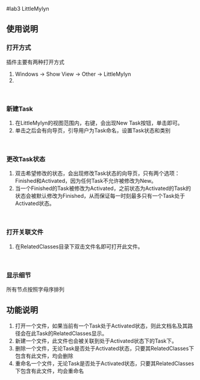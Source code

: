 #lab3 LittleMylyn
## 使用说明
### 打开方式
插件主要有两种打开方式<br>
1. Windows -> Show View -> Other -> LittleMylyn<br>
2. <br>
<br>

### 新建Task
1. 在LittleMylyn的视图范围内，右键，会出现New Task按钮，单击即可。<br>
2. 单击之后会有向导页，引导用户为Task命名，设置Task状态和类别<br>
<br>

### 更改Task状态
1. 双击希望修改的状态，会出现修改Task状态的向导页，只有两个选项：Finished和Activated，因为任何Task不允许被修改为New。<br>
2. 当一个Finished的Task被修改为Activated，之前状态为Activated的Task的状态会被默认修改为Finished，从而保证每一时刻最多只有一个Task处于Activated状态。<br>
<br>

### 打开关联文件
1. 在RelatedClasses目录下双击文件名即可打开此文件。<br>
<br>

### 显示细节
所有节点按照字母序排列

## 功能说明
1. 打开一个文件，如果当前有一个Task处于Activated状态，则此文档名及其路径会在此Task的RelatedClasses显示。
2. 新建一个文件，此文件也会被关联到处于Activated状态下的Task下。
3. 删除一个文件，无论Task是否处于Activated状态，只要其RelatedClasses下包含有此文件，均会删除
4. 重命名一个文件，无论Task是否处于Activated状态，只要其RelatedClasses下包含有此文件，均会重命名
